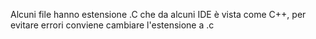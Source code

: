 Alcuni file hanno estensione .C che da alcuni IDE è vista come C++, per evitare errori conviene cambiare l'estensione a .c
